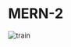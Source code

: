 # MERN-2
![train](https://github.com/mahesh9854/MERN-2/assets/123890253/9d2e427a-5e1d-45f0-8722-83adf3975964)
